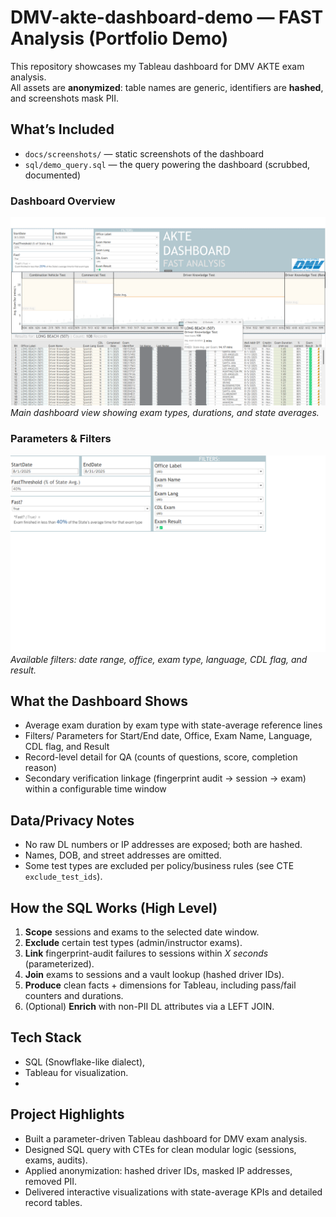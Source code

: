 # DMV-akte-dashboard-demo — FAST Analysis (Portfolio Demo)

This repository showcases my Tableau dashboard for DMV AKTE exam analysis.  
All assets are **anonymized**: table names are generic, identifiers are **hashed**, and screenshots mask PII.

## What’s Included
- `docs/screenshots/` — static screenshots of the dashboard
- `sql/demo_query.sql` — the query powering the dashboard (scrubbed, documented)
  
### Dashboard Overview
![Dashboard Overview](dashboard-overview.png)  
*Main dashboard view showing exam types, durations, and state averages.*

### Parameters & Filters
![Dashboard Filters](dashboard-filters.png)  
*Available filters: date range, office, exam type, language, CDL flag, and result.*

## What the Dashboard Shows
- Average exam duration by exam type with state-average reference lines
- Filters/ Parameters for Start/End date, Office, Exam Name, Language, CDL flag, and Result
- Record-level detail for QA (counts of questions, score, completion reason)
- Secondary verification linkage (fingerprint audit → session → exam) within a configurable time window

## Data/Privacy Notes
- No raw DL numbers or IP addresses are exposed; both are hashed.
- Names, DOB, and street addresses are omitted.
- Some test types are excluded per policy/business rules (see CTE `exclude_test_ids`).

## How the SQL Works (High Level)
1. **Scope** sessions and exams to the selected date window.
2. **Exclude** certain test types (admin/instructor exams).
3. **Link** fingerprint-audit failures to sessions within *X seconds* (parameterized).
4. **Join** exams to sessions and a vault lookup (hashed driver IDs).
5. **Produce** clean facts + dimensions for Tableau, including pass/fail counters and durations.
6. (Optional) **Enrich** with non-PII DL attributes via a LEFT JOIN.

## Tech Stack
- SQL (Snowflake-like dialect),
- Tableau for visualization.
- 
## Project Highlights
- Built a parameter-driven Tableau dashboard for DMV exam analysis.
- Designed SQL query with CTEs for clean modular logic (sessions, exams, audits).
- Applied anonymization: hashed driver IDs, masked IP addresses, removed PII.
- Delivered interactive visualizations with state-average KPIs and detailed record tables.
